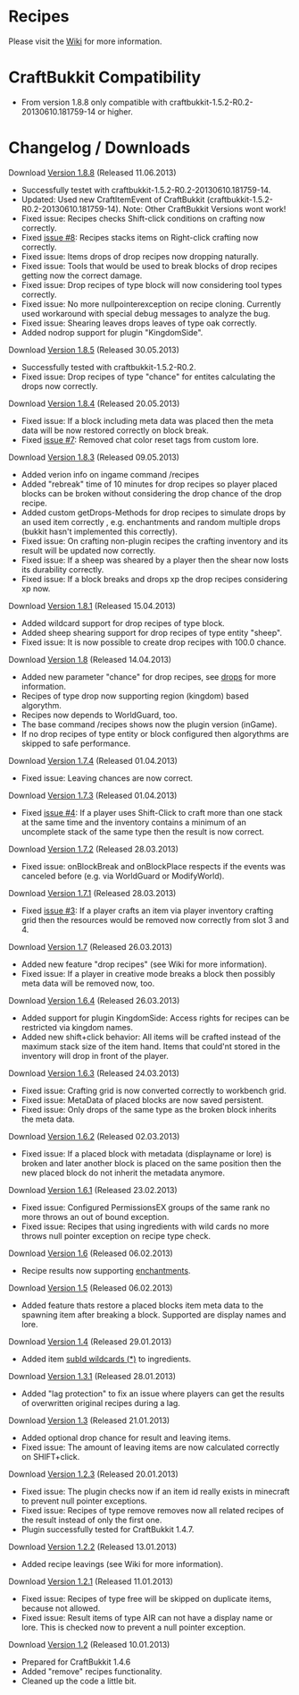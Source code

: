 # Recipes

Please visit the [Wiki](https://github.com/systemNEO/Recipes/wiki) for more information.

# CraftBukkit Compatibility

- From version 1.8.8 only compatible with craftbukkit-1.5.2-R0.2-20130610.181759-14 or higher.

# Changelog / Downloads

Download [Version 1.8.8](http://www.systemneo.de/_bukkit/Recipes_v1.8.8.zip) (Released 11.06.2013)

- Successfully testet with craftbukkit-1.5.2-R0.2-20130610.181759-14.
- Updated: Used new CraftItemEvent of CraftBukkit (craftbukkit-1.5.2-R0.2-20130610.181759-14). Note: Other CraftBukkit Versions wont work!
- Fixed issue: Recipes checks Shift-click conditions on crafting now correctly.
- Fixed [issue #8](https://github.com/systemNEO/Recipes/issues/7): Recipes stacks items on Right-click crafting now correctly.
- Fixed issue: Items drops of drop recipes now dropping naturally.
- Fixed issue: Tools that would be used to break blocks of drop recipes getting now the correct damage.
- Fixed issue: Drop recipes of type block will now considering tool types correctly.
- Fixed issue: No more nullpointerexception on recipe cloning. Currently used workaround with special debug messages to analyze the bug.
- Fixed issue: Shearing leaves drops leaves of type oak correctly.
- Added nodrop support for plugin "KingdomSide".

Download [Version 1.8.5](http://www.systemneo.de/_bukkit/Recipes_v1.8.5.zip) (Released 30.05.2013)

- Successfully tested with craftbukkit-1.5.2-R0.2.
- Fixed issue: Drop recipes of type "chance" for entites calculating the drops now correctly.

Download [Version 1.8.4](http://www.systemneo.de/_bukkit/Recipes_v1.8.4.zip) (Released 20.05.2013)

- Fixed issue: If a block including meta data was placed then the meta data will be now restored correctly on block break.
- Fixed [issue #7](https://github.com/systemNEO/Recipes/issues/7): Removed chat color reset tags from custom lore.

Download [Version 1.8.3](http://www.systemneo.de/_bukkit/Recipes_v1.8.3.zip) (Released 09.05.2013)

- Added verion info on ingame command /recipes
- Added "rebreak" time of 10 minutes for drop recipes so player placed blocks can be broken without considering the drop chance of the drop recipe.
- Added custom getDrops-Methods for drop recipes to simulate drops by an used item correctly , e.g. enchantments and random multiple drops (bukkit hasn't implemented this correctly).
- Fixed issue: On crafting non-plugin recipes the crafting inventory and its result will be updated now correctly.
- Fixed issue: If a sheep was sheared by a player then the shear now losts its durability correctly.
- Fixed issue: If a block breaks and drops xp the drop recipes considering xp now.

Download [Version 1.8.1](http://www.systemneo.de/_bukkit/Recipes_v1.8.1.zip) (Released 15.04.2013)

- Added wildcard support for drop recipes of type block.
- Added sheep shearing support for drop recipes of type entity "sheep".
- Fixed issue: It is now possible to create drop recipes with 100.0 chance.

Download [Version 1.8](http://www.systemneo.de/_bukkit/Recipes_v1.8.zip) (Released 14.04.2013)

- Added new parameter "chance" for drop recipes, see [drops](https://github.com/systemNEO/Recipes/wiki#drops) for more information.
- Recipes of type drop now supporting region (kingdom) based algorythm.
- Recipes now depends to WorldGuard, too.
- The base command /recipes shows now the plugin version (inGame).
- If no drop recipes of type entity or block configured then algorythms are skipped to safe performance.

Download [Version 1.7.4](http://www.systemneo.de/_bukkit/Recipes_v1.7.4.zip) (Released 01.04.2013)

- Fixed issue: Leaving chances are now correct.

Download [Version 1.7.3](http://www.systemneo.de/_bukkit/Recipes_v1.7.3.zip) (Released 01.04.2013)

- Fixed [issue #4](https://github.com/systemNEO/Recipes/issues/4): If a player uses Shift-Click to craft more than one stack at the same time and the inventory contains a minimum of an uncomplete stack of the same type then the result is now correct.

Download [Version 1.7.2](http://www.systemneo.de/_bukkit/Recipes_v1.7.2.zip) (Released 28.03.2013)

- Fixed issue: onBlockBreak and onBlockPlace respects if the events was canceled before (e.g. via WorldGuard or ModifyWorld).

Download [Version 1.7.1](http://www.systemneo.de/_bukkit/Recipes_v1.7.1.zip) (Released 28.03.2013)

- Fixed [issue #3](https://github.com/systemNEO/Recipes/issues/3): If a player crafts an item via player inventory crafting grid then the resources would be removed now correctly from slot 3 and 4.

Download [Version 1.7](http://www.systemneo.de/_bukkit/Recipes_v1.7.zip) (Released 26.03.2013)

- Added new feature "drop recipes" (see Wiki for more information).
- Fixed issue: If a player in creative mode breaks a block then possibly meta data will be removed now, too.

Download [Version 1.6.4](http://www.systemneo.de/_bukkit/Recipes_v1.6.4.zip) (Released 26.03.2013)

- Added support for plugin KingdomSide: Access rights for recipes can be restricted via kingdom names.
- Added new shift+click behavior: All items will be crafted instead of the maximum stack size of the item hand. Items that could'nt stored in the inventory will drop in front of the player.

Download [Version 1.6.3](http://www.systemneo.de/_bukkit/Recipes_v1.6.3.zip) (Released 24.03.2013)

- Fixed issue: Crafting grid is now converted correctly to workbench grid.
- Fixed issue: MetaData of placed blocks are now saved persistent.
- Fixed issue: Only drops of the same type as the broken block inherits the meta data.

Download [Version 1.6.2](http://www.systemneo.de/_bukkit/Recipes_v1.6.2.zip) (Released 02.03.2013)

- Fixed issue: If a placed block with metadata (displayname or lore) is broken and later another block is placed on the same position then the new placed block do not inherit the metadata anymore.

Download [Version 1.6.1](http://www.systemneo.de/_bukkit/Recipes_v1.6.1.zip) (Released 23.02.2013)

- Fixed issue: Configured PermissionsEX groups of the same rank no more throws an out of bound exception.
- Fixed issue: Recipes that using ingredients with wild cards no more throws null pointer exception on recipe type check.

Download [Version 1.6](http://www.systemneo.de/_bukkit/Recipes_v1.6.zip) (Released 06.02.2013)

- Recipe results now supporting [enchantments](https://github.com/systemNEO/Recipes/wiki#wiki-enchants).

Download [Version 1.5](http://www.systemneo.de/_bukkit/Recipes_v1.5.zip) (Released 06.02.2013)

- Added feature thats restore a placed blocks item meta data to the spawning item after breaking a block. Supported are display names and lore.

Download [Version 1.4](http://www.systemneo.de/_bukkit/Recipes_v1.4.zip) (Released 29.01.2013)

- Added item [subId wildcards (*)](https://github.com/systemNEO/Recipes/wiki#wiki-wildcards) to ingredients.

Download [Version 1.3.1](http://www.systemneo.de/_bukkit/Recipes_v1.3.1.zip) (Released 28.01.2013)

- Added "lag protection" to fix an issue where players can get the results of overwritten original recipes during a lag.

Download [Version 1.3](http://www.systemneo.de/_bukkit/Recipes_v1.3.zip) (Released 21.01.2013)

- Added optional drop chance for result and leaving items.
- Fixed issue: The amount of leaving items are now calculated correctly on SHIFT+click.

Download [Version 1.2.3](http://www.systemneo.de/_bukkit/Recipes_v1.2.3.zip) (Released 20.01.2013)

- Fixed issue: The plugin checks now if an item id really exists in minecraft to prevent null pointer exceptions.
- Fixed issue: Recipes of type remove removes now all related recipes of the result instead of only the first one.
- Plugin successfully tested for CraftBukkit 1.4.7.

Download [Version 1.2.2](http://www.systemneo.de/_bukkit/Recipes_v1.2.2.zip) (Released 13.01.2013)

- Added recipe leavings (see Wiki for more information).

Download [Version 1.2.1](http://www.systemneo.de/_bukkit/Recipes_v1.2.1.zip) (Released 11.01.2013)

- Fixed issue: Recipes of type free will be skipped on duplicate items,
because not allowed.
- Fixed issue: Result items of type AIR can not have a display name or
lore. This is checked now to prevent a null pointer exception.

Download [Version 1.2](http://www.systemneo.de/_bukkit/Recipes_v1.2.zip) (Released 10.01.2013)

- Prepared for CraftBukkit 1.4.6
- Added "remove" recipes functionality.
- Cleaned up the code a little bit.
